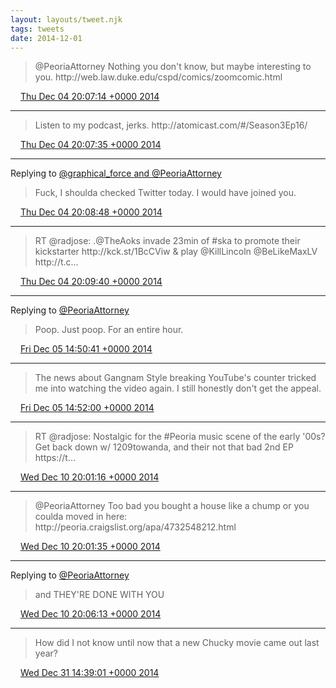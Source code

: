 ```yaml
---
layout: layouts/tweet.njk
tags: tweets
date: 2014-12-01
---
```


> @PeoriaAttorney Nothing you don't know, but maybe interesting to you\. http://web\.law\.duke\.edu/cspd/comics/zoomcomic\.html

<img src="/img/tweet-media/tweet.ico" width="12" /> [Thu Dec 04 20:07:14 +0000 2014](https://twitter.com/timwasson/status/540598219990777856)

----

> Listen to my podcast, jerks\. http://atomicast\.com/\#/Season3Ep16/

<img src="/img/tweet-media/tweet.ico" width="12" /> [Thu Dec 04 20:07:35 +0000 2014](https://twitter.com/timwasson/status/540598308792590336)

----

Replying to [@graphical\_force and @PeoriaAttorney](https://twitter.com/graphical_force/status/540548036909207552)

> Fuck, I shoulda checked Twitter today\. I would have joined you\.

<img src="/img/tweet-media/tweet.ico" width="12" /> [Thu Dec 04 20:08:48 +0000 2014](https://twitter.com/timwasson/status/540598615941459968)

----

> RT @radjose: \.@TheAoks invade 23min of \#ska to promote their kickstarter http://kck\.st/1BcCViw &amp; play @KillLincoln @BeLikeMaxLV http://t\.c…

<img src="/img/tweet-media/tweet.ico" width="12" /> [Thu Dec 04 20:09:40 +0000 2014](https://twitter.com/timwasson/status/540598835752349696)

----

Replying to [@PeoriaAttorney](https://twitter.com/PeoriaAttorney/status/540723666171219968)

> Poop\. Just poop\. For an entire hour\.

<img src="/img/tweet-media/tweet.ico" width="12" /> [Fri Dec 05 14:50:41 +0000 2014](https://twitter.com/timwasson/status/540880946879135744)

----

> The news about Gangnam Style breaking YouTube's counter tricked me into watching the video again\. I still honestly don't get the appeal\.

<img src="/img/tweet-media/tweet.ico" width="12" /> [Fri Dec 05 14:52:00 +0000 2014](https://twitter.com/timwasson/status/540881278652796928)

----

> RT @radjose: Nostalgic for the \#Peoria music scene of the early '00s? Get back down w/ 1209towanda, and their not that bad 2nd EP https://t…

<img src="/img/tweet-media/tweet.ico" width="12" /> [Wed Dec 10 20:01:16 +0000 2014](https://twitter.com/timwasson/status/542771046475001856)

----

> @PeoriaAttorney Too bad you bought a house like a chump or you coulda moved in here:   
> http://peoria\.craigslist\.org/apa/4732548212\.html

<img src="/img/tweet-media/tweet.ico" width="12" /> [Wed Dec 10 20:01:35 +0000 2014](https://twitter.com/timwasson/status/542771127093714944)

----

Replying to [@PeoriaAttorney](https://twitter.com/PeoriaAttorney/status/542772084448165889)

> and THEY'RE DONE WITH YOU

<img src="/img/tweet-media/tweet.ico" width="12" /> [Wed Dec 10 20:06:13 +0000 2014](https://twitter.com/timwasson/status/542772293835825152)

----

> How did I not know until now that a new Chucky movie came out last year?

<img src="/img/tweet-media/tweet.ico" width="12" /> [Wed Dec 31 14:39:01 +0000 2014](https://twitter.com/timwasson/status/550300096366010370)